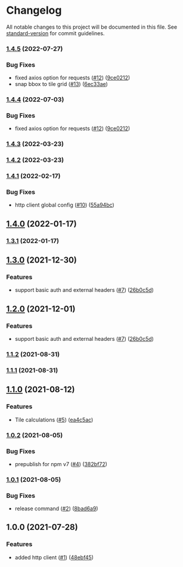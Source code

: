 # Changelog

All notable changes to this project will be documented in this file. See [standard-version](https://github.com/conventional-changelog/standard-version) for commit guidelines.

### [1.4.5](https://github.com/MapColonies/mc-utils/compare/v1.4.3...v1.4.5) (2022-07-27)


### Bug Fixes

* fixed axios option for requests ([#12](https://github.com/MapColonies/mc-utils/issues/12)) ([9ce0212](https://github.com/MapColonies/mc-utils/commit/9ce0212650ea62981e5c23578affef2a7fd83946))
* snap bbox to tile grid ([#13](https://github.com/MapColonies/mc-utils/issues/13)) ([6ec33ae](https://github.com/MapColonies/mc-utils/commit/6ec33aeb97b3f579471c1512943a321e5afb7119))

### [1.4.4](https://github.com/MapColonies/mc-utils/compare/v1.4.3...v1.4.4) (2022-07-03)


### Bug Fixes

* fixed axios option for requests ([#12](https://github.com/MapColonies/mc-utils/issues/12)) ([9ce0212](https://github.com/MapColonies/mc-utils/commit/9ce0212650ea62981e5c23578affef2a7fd83946))

### [1.4.3](https://github.com/MapColonies/mc-utils/compare/v1.4.1...v1.4.3) (2022-03-23)

### [1.4.2](https://github.com/MapColonies/mc-utils/compare/v1.4.1...v1.4.2) (2022-03-23)

### [1.4.1](https://github.com/MapColonies/mc-utils/compare/v1.4.0...v1.4.1) (2022-02-17)


### Bug Fixes

* http client global config ([#10](https://github.com/MapColonies/mc-utils/issues/10)) ([55a94bc](https://github.com/MapColonies/mc-utils/commit/55a94bc38ebefaface019d8e2535728386734e88))

## [1.4.0](https://github.com/MapColonies/mc-utils/compare/v1.3.0...v1.4.0) (2022-01-17)

### [1.3.1](https://github.com/MapColonies/mc-utils/compare/v1.3.0...v1.3.1) (2022-01-17)

## [1.3.0](https://github.com/MapColonies/mc-utils/compare/v1.1.2...v1.3.0) (2021-12-30)


### Features

* support basic auth and external headers ([#7](https://github.com/MapColonies/mc-utils/issues/7)) ([26b0c5d](https://github.com/MapColonies/mc-utils/commit/26b0c5d79ab38c6346de611dd415cf9e64bf1123))

## [1.2.0](https://github.com/MapColonies/mc-utils/compare/v1.1.2...v1.2.0) (2021-12-01)


### Features

* support basic auth and external headers ([#7](https://github.com/MapColonies/mc-utils/issues/7)) ([26b0c5d](https://github.com/MapColonies/mc-utils/commit/26b0c5d79ab38c6346de611dd415cf9e64bf1123))

### [1.1.2](https://github.com/MapColonies/mc-utils/compare/v1.1.0...v1.1.2) (2021-08-31)

### [1.1.1](https://github.com/MapColonies/mc-utils/compare/v1.1.0...v1.1.1) (2021-08-31)

## [1.1.0](https://github.com/MapColonies/mc-utils/compare/v1.0.2...v1.1.0) (2021-08-12)


### Features

* Tile calculations ([#5](https://github.com/MapColonies/mc-utils/issues/5)) ([ea4c5ac](https://github.com/MapColonies/mc-utils/commit/ea4c5ac0941c7ee3d7c999e4034c0c44339db643))

### [1.0.2](https://github.com/MapColonies/mc-utils/compare/v1.0.1...v1.0.2) (2021-08-05)


### Bug Fixes

* prepublish for npm v7 ([#4](https://github.com/MapColonies/mc-utils/issues/4)) ([382bf72](https://github.com/MapColonies/mc-utils/commit/382bf7236622668fd213bfa86911288d33cb24da))

### [1.0.1](https://github.com/MapColonies/mc-utils/compare/v1.0.0...v1.0.1) (2021-08-05)


### Bug Fixes

* release command ([#2](https://github.com/MapColonies/mc-utils/issues/2)) ([8bad6a9](https://github.com/MapColonies/mc-utils/commit/8bad6a98de6359aa94ca22723a5ab7968e8b22a1))

## 1.0.0 (2021-07-28)


### Features

* added http client ([#1](https://github.com/MapColonies/mc-utils/issues/1)) ([48ebf45](https://github.com/MapColonies/mc-utils/commit/48ebf45a62f07ae71cb1b23e8a6ad662da56590f))

